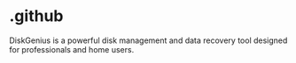 # .github
DiskGenius is a powerful disk management and data recovery tool designed for professionals and home users.
